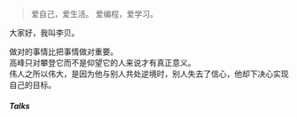  
> 爱自己，爱生活。
> 爱编程，爱学习。

大家好，我叫李贝。

做对的事情比把事情做对重要。
<br/>
高峰只对攀登它而不是仰望它的人来说才有真正意义。
<br/>
伟人之所以伟大，是因为他与别人共处逆境时，别人失去了信心，他却下决心实现自己的目标。


##### Talks


